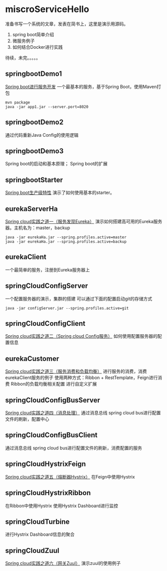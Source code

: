 # miscroServiceHello
准备书写一个系统的文章，发表在简书上，这里是演示用源码。
1. spring boot简单介绍
2. 微服务例子
3. 如何结合Docker进行实践

待续，未完。。。。。

## springbootDemo1
[Spring boot进行服务开发](http://www.jianshu.com/p/222020b15104)
一个最基本的服务，基于Spring Boot，使用Maven打包
```
mvn package
java -jar app1.jar --server.port=8020
```

## springbootDemo2
通过代码重新Java Config的使用逻辑

## springbootDemo3
Spring boot的启动和基本原理；
Spring boot的扩展

## springbootStarter
[Spring boot生产级特性](http://www.jianshu.com/p/c785764c7c80)
演示了如何使用基本的starter。

## eurekaServerHa
[Spring cloud实践之道一（服务发现Eureka）](http://www.jianshu.com/p/3ad6e858e040)
演示如何搭建高可用的Eureka服务器。主机名为：master，backup
```
java -jar eurekaHa.jar --spring.profiles.active=master
java -jar eurekaHa.jar --spring.profiles.active=backup
```

## eurekaClient
一个最简单的服务，注册到Eureka服务器上

## springCloudConfigServer
一个配置服务器的演示，集群的搭建
可以通过下面的配置启动git的存储方式
```
java -jar configServer.jar --spring.profiles.active=git
```

## springCloudConfigClient
[Spring cloud实践之道二（Spring cloud Config服务）](http://www.jianshu.com/p/170415237d33)
如何使用配置服务器的配置信息

## eurekaCustomer
[Spring cloud实践之道三（服务消费和负载均衡）](http://www.jianshu.com/p/0833b5adb722)
进行服务的消费，消费eurekaClient服务的例子
使用两种方式：Ribbon + RestTemplate，Feign进行消费
Ribbon的负载均衡相关配置
进行自定义扩展

## springCloudConfigBusServer
[Spring cloud实践之道四（消息处理）](http://www.jianshu.com/p/29fd36e5bc69)
通过消息总线 spring cloud bus进行配置文件的刷新，配置中心

## springCloudConfigBusClient
通过消息总线 spring cloud bus进行配置文件的刷新，消费配置的服务

## springCloudHystrixFeign
[Spring cloud实践之道五（熔断器Hystrix）](http://www.jianshu.com/p/a28960a8e829)
在Feign中使用Hystrix

## springCloudHystrixRibbon
在Ribbon中使用Hystrix
使用Hystrix Dashboard进行监控

## springCloudTurbine
进行Hystrix Dashboard信息的聚合

## springCloudZuul
[Spring cloud实践之道六（网关Zuul）](http://www.jianshu.com/p/9b3fc9f1ca2e)
演示zuul的使用例子